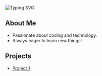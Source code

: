 
![Typing SVG](https://readme-typing-svg.herokuapp.com?color=8A2BE2&center=true&vCenter=true&lines=Hello+There!!!;My+name's+Mariateresa+Piacente.;I'm+a+Developer+student.)

## About Me
- Passionate about coding and technology.
- Always eager to learn new things!

## Projects
- [Project 1](https://github.com/mariateresapiacente/SitoRistorante)
